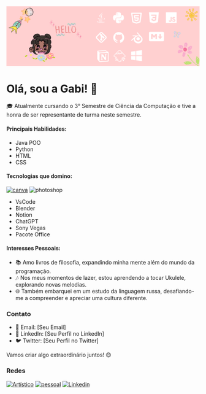 
<img src="https://github.com/gabriellesote/gabriellesote/blob/main/banner-image/github%20profile.png"> 

# Olá, sou a Gabi! 👋

🎓 Atualmente cursando o 3° Semestre de Ciência da Computação e tive a honra de ser representante de turma neste semestre. 

#### Principais Habilidades:
- Java POO
- Python
- HTML
- CSS

#### Tecnologias que domino:

[![canva](https://img.shields.io/badge/canva-F2F1EB?style=for-the-badge&logo=canva)](https://)
![photoshop](https://img.shields.io/badge/photoshop-blue?style=for-the-badge&logo=adobephotoshop)

- VsCode
- Blender
- Notion
- ChatGPT
- Sony Vegas
- Pacote Office

#### Interesses Pessoais:
- 📚 Amo livros de filosofia, expandindo minha mente além do mundo da programação.
- 🎶 Nos meus momentos de lazer, estou aprendendo a tocar Ukulele, explorando novas melodias.
- 🌐 Também embarquei em um estudo da linguagem russa, desafiando-me a compreender e apreciar uma cultura diferente.

### Contato

- 📧 Email: [Seu Email]
- 💼 LinkedIn: [Seu Perfil no LinkedIn]
- 🐦 Twitter: [Seu Perfil no Twitter]

Vamos criar algo extraordinário juntos! 😊




### Redes

[![Artístico](https://img.shields.io/badge/Artístico-833AB4?style=for-the-badge&logo=instagram)](https://www.instagram.com/ga_baralou/)
[![pessoal](https://img.shields.io/badge/pessoal-5B51D8?style=for-the-badge&logo=instagram)](https://www.instagram.com/gabi.sote/)
[![Linkedin](https://img.shields.io/badge/Linkedin-0e76a8?style=for-the-badge&logo=linkedin)](https://www.linkedin.com/in/gabrielle-teixeira-a9624329a/)



<!---
gabriellesote/gabriellesote is a ✨ special ✨ repository because its `README.md` (this file) appears on your GitHub profile.
You can click the Preview link to take a look at your changes.
